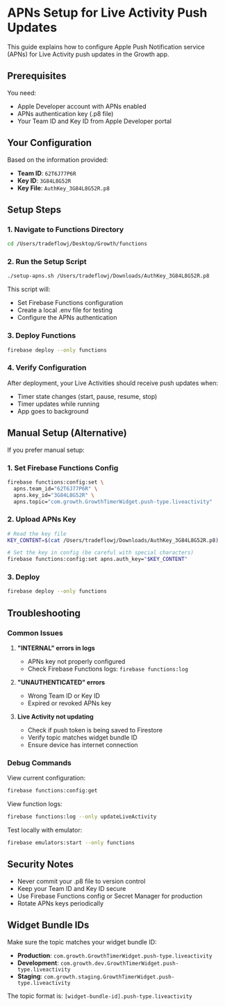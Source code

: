 # APNs Setup for Live Activity Push Updates

This guide explains how to configure Apple Push Notification service (APNs) for Live Activity push updates in the Growth app.

## Prerequisites

You need:
- Apple Developer account with APNs enabled
- APNs authentication key (.p8 file)
- Your Team ID and Key ID from Apple Developer portal

## Your Configuration

Based on the information provided:
- **Team ID**: `62T6J77P6R`
- **Key ID**: `3G84L8G52R`
- **Key File**: `AuthKey_3G84L8G52R.p8`

## Setup Steps

### 1. Navigate to Functions Directory
```bash
cd /Users/tradeflowj/Desktop/Growth/functions
```

### 2. Run the Setup Script
```bash
./setup-apns.sh /Users/tradeflowj/Downloads/AuthKey_3G84L8G52R.p8
```

This script will:
- Set Firebase Functions configuration
- Create a local .env file for testing
- Configure the APNs authentication

### 3. Deploy Functions
```bash
firebase deploy --only functions
```

### 4. Verify Configuration
After deployment, your Live Activities should receive push updates when:
- Timer state changes (start, pause, resume, stop)
- Timer updates while running
- App goes to background

## Manual Setup (Alternative)

If you prefer manual setup:

### 1. Set Firebase Functions Config
```bash
firebase functions:config:set \
  apns.team_id="62T6J77P6R" \
  apns.key_id="3G84L8G52R" \
  apns.topic="com.growth.GrowthTimerWidget.push-type.liveactivity"
```

### 2. Upload APNs Key
```bash
# Read the key file
KEY_CONTENT=$(cat /Users/tradeflowj/Downloads/AuthKey_3G84L8G52R.p8)

# Set the key in config (be careful with special characters)
firebase functions:config:set apns.auth_key="$KEY_CONTENT"
```

### 3. Deploy
```bash
firebase deploy --only functions
```

## Troubleshooting

### Common Issues

1. **"INTERNAL" errors in logs**
   - APNs key not properly configured
   - Check Firebase Functions logs: `firebase functions:log`

2. **"UNAUTHENTICATED" errors**
   - Wrong Team ID or Key ID
   - Expired or revoked APNs key

3. **Live Activity not updating**
   - Check if push token is being saved to Firestore
   - Verify topic matches widget bundle ID
   - Ensure device has internet connection

### Debug Commands

View current configuration:
```bash
firebase functions:config:get
```

View function logs:
```bash
firebase functions:log --only updateLiveActivity
```

Test locally with emulator:
```bash
firebase emulators:start --only functions
```

## Security Notes

- Never commit your .p8 file to version control
- Keep your Team ID and Key ID secure
- Use Firebase Functions config or Secret Manager for production
- Rotate APNs keys periodically

## Widget Bundle IDs

Make sure the topic matches your widget bundle ID:

- **Production**: `com.growth.GrowthTimerWidget.push-type.liveactivity`
- **Development**: `com.growth.dev.GrowthTimerWidget.push-type.liveactivity`
- **Staging**: `com.growth.staging.GrowthTimerWidget.push-type.liveactivity`

The topic format is: `[widget-bundle-id].push-type.liveactivity`